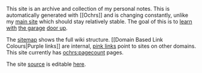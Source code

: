 This site is an archive and collection of my personal notes.  This is automatically generated with [[Ochrs]] and is changing constantly, unlike my [main site](https://zachmanson.com) which should stay relatively stable.  The goal of this is to [learn](https://notes.andymatuschak.org/Work_with_the_garage_door_up) [with](https://www.swyx.io/learn-in-public) [the garage](https://notes.nicolevanderhoeven.com/Learning+in+public) [door up](https://notes.nicolevanderhoeven.com/Working+with+the+garage+door+up).

The [sitemap](/404.html) shows the full wiki structure. [[Domain Based Link Colours|Purple links]] are internal, [pink links](https://en.wikipedia.org/wiki/Magic_(programming)) point to sites on other domains. This site currently has <ochrs:pagecount> pages.

The site [source](https://github.com/pavo-etc/notes) is editable [here](https://github.dev/pavo-etc/notes/).

